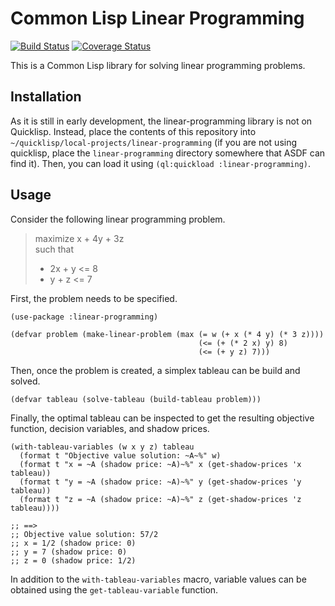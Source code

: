 # Common Lisp Linear Programming
[![Build Status](https://travis-ci.org/neil-lindquist/linear-programming.svg?branch=master)](https://travis-ci.org/neil-lindquist/linear-programming)
[![Coverage Status](https://coveralls.io/repos/github/neil-lindquist/linear-programming/badge.svg?branch=master)](https://coveralls.io/github/neil-lindquist/linear-programming?branch=master)


This is a Common Lisp library for solving linear programming problems.

## Installation
As it is still in early development, the linear-programming library is not on Quicklisp.
Instead, place the contents of this repository into `~/quicklisp/local-projects/linear-programming` (if you are not using quicklisp, place the `linear-programming` directory somewhere that ASDF can find it).
Then, you can load it using `(ql:quickload :linear-programming)`.

## Usage
Consider the following linear programming problem.
> maximize  x + 4y + 3z  
> such that  
> * 2x + y <= 8  
> * y + z <= 7

First, the problem needs to be specified.
```common-lisp
(use-package :linear-programming)

(defvar problem (make-linear-problem (max (= w (+ x (* 4 y) (* 3 z))))
                                          (<= (+ (* 2 x) y) 8)
                                          (<= (+ y z) 7)))
```
Then, once the problem is created, a simplex tableau can be build and solved.
```common-lisp
(defvar tableau (solve-tableau (build-tableau problem)))
```
Finally, the optimal tableau can be inspected to get the resulting objective function, decision variables, and shadow prices.
```common-lisp
(with-tableau-variables (w x y z) tableau
  (format t "Objective value solution: ~A~%" w)
  (format t "x = ~A (shadow price: ~A)~%" x (get-shadow-prices 'x tableau))
  (format t "y = ~A (shadow price: ~A)~%" y (get-shadow-prices 'y tableau))
  (format t "z = ~A (shadow price: ~A)~%" z (get-shadow-prices 'z tableau))))

;; ==>
;; Objective value solution: 57/2
;; x = 1/2 (shadow price: 0)
;; y = 7 (shadow price: 0)
;; z = 0 (shadow price: 1/2)
```
In addition to the `with-tableau-variables` macro, variable values can be obtained using the `get-tableau-variable` function.
